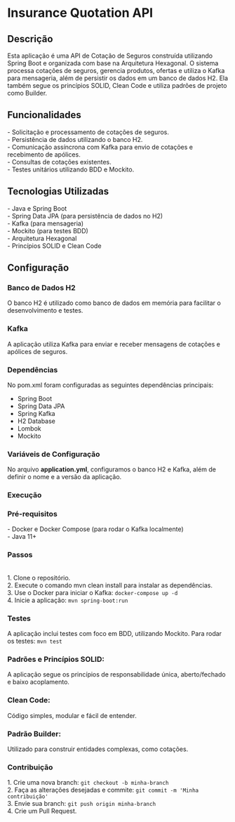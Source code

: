<h1>Insurance Quotation API</h1>
<h2>Descrição</h2>
Esta aplicação é uma API de Cotação de Seguros construída utilizando Spring Boot e organizada com base na Arquitetura Hexagonal. O sistema processa cotações de seguros, gerencia produtos, ofertas e utiliza o Kafka para mensageria, além de persistir os dados em um banco de dados H2. Ela também segue os princípios SOLID, Clean Code e utiliza padrões de projeto como Builder.

<h2>Funcionalidades</h2>
- Solicitação e processamento de cotações de seguros.<br/>
- Persistência de dados utilizando o banco H2.<br/>
- Comunicação assíncrona com Kafka para envio de cotações e recebimento de apólices.<br/>
- Consultas de cotações existentes.<br/>
- Testes unitários utilizando BDD e Mockito.<br/>

<h2>Tecnologias Utilizadas</h2>
- Java e Spring Boot<br/>
- Spring Data JPA (para persistência de dados no H2)<br/>
- Kafka (para mensageria)<br/>
- Mockito (para testes BDD)<br/>
- Arquitetura Hexagonal<br/>
- Princípios SOLID e Clean Code<br/>

<h2>Configuração</h2>
<h3>Banco de Dados H2</h3>
O banco H2 é utilizado como banco de dados em memória para facilitar o desenvolvimento e testes.

<h3>Kafka</h3>
A aplicação utiliza Kafka para enviar e receber mensagens de cotações e apólices de seguros.

<h3>Dependências</h3>
No pom.xml foram configuradas as seguintes dependências principais:

- Spring Boot<br/>
- Spring Data JPA<br/>
- Spring Kafka<br/>
- H2 Database<br/>
- Lombok<br/>
- Mockito<br/>

<h3>Variáveis de Configuração</h3>
No arquivo <b>application.yml</b>, configuramos o banco H2 e Kafka, além de definir o nome e a versão da aplicação.

<h3>Execução</h3>
<h3>Pré-requisitos</h3>
- Docker e Docker Compose (para rodar o Kafka localmente)<br/>
- Java 11+<br/>

<h3>Passos</h3><br/>
1. Clone o repositório.<br/>
2. Execute o comando mvn clean install para instalar as dependências.<br/>
3. Use o Docker para iniciar o Kafka: <code>docker-compose up -d</code><br/>
4. Inicie a aplicação: <code>mvn spring-boot:run</code><br/>

<h3>Testes</h3>
A aplicação inclui testes com foco em BDD, utilizando Mockito. 
Para rodar os testes: <code>mvn test</code>

<h3>Padrões e Princípios SOLID:</h3> 
A aplicação segue os princípios de responsabilidade única, aberto/fechado e baixo acoplamento.

<h3>Clean Code:</h3> 
Código simples, modular e fácil de entender.

<h3>Padrão Builder:</h3>
Utilizado para construir entidades complexas, como cotações.

<h3>Contribuição</h3>
1. Crie uma nova branch: <code>git checkout -b minha-branch</code><br/>
2. Faça as alterações desejadas e commite: <code>git commit -m 'Minha contribuição'</code><br/>
3. Envie sua branch: <code>git push origin minha-branch</code><br/>
4. Crie um Pull Request.<br/>
